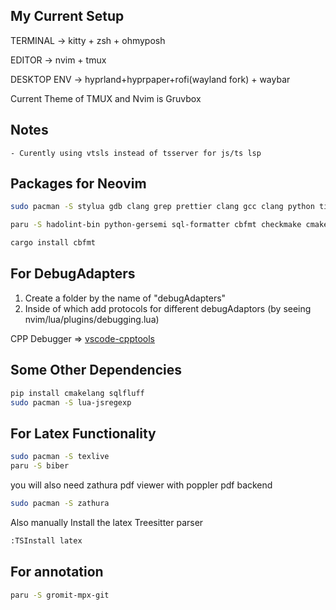 ## My Current Setup

TERMINAL -> kitty + zsh + ohmyposh

EDITOR -> nvim + tmux

DESKTOP ENV -> hyprland+hyprpaper+rofi(wayland fork) + waybar

Current Theme of TMUX and Nvim is Gruvbox

## Notes

    - Curently using vtsls instead of tsserver for js/ts lsp

## Packages for Neovim

```bash
sudo pacman -S stylua gdb clang grep prettier clang gcc clang python tidy python-black cppcheck mypy shaderc sqlfluff eslint eslint_d typescript-language-server
```

```bash
paru -S hadolint-bin python-gersemi sql-formatter cbfmt checkmake cmake-lint golangci-lint spectral-cli
```

```bash
cargo install cbfmt
```

## For DebugAdapters

1. Create a folder by the name of "debugAdapters"
2. Inside of which add protocols for different debugAdaptors (by seeing nvim/lua/plugins/debugging.lua)

CPP Debugger => [vscode-cpptools](https://github.com/Microsoft/vscode-cpptools)

## Some Other Dependencies

```bash
pip install cmakelang sqlfluff
sudo pacman -S lua-jsregexp
```

## For Latex Functionality

```bash
sudo pacman -S texlive
paru -S biber
```

you will also need zathura pdf viewer with poppler pdf backend

```bash
sudo pacman -S zathura
```

Also manually Install the latex Treesitter parser

```bash
:TSInstall latex
```

## For annotation

```bash
paru -S gromit-mpx-git
```


